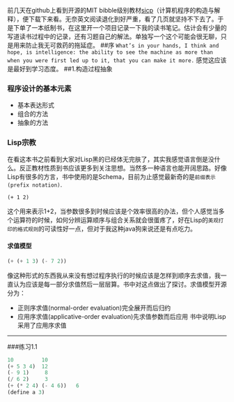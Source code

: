   前几天在github上看到开源的MIT bibble级别教材[sicp](https://github.com/sarabander/sicp-pdf)（计算机程序的构造与解释），便下载下来看。无奈英文阅读退化到好严重，看了几页就坚持不下去了。于是下单了一本纸制书，在这里开一个项目记录一下我的读书笔记。估计会有少量的写道读书过程中的记录，还有习题自己的解法。单独写一个这个可能会很无聊，只是用来防止我无可救药的拖延症。
##序
  ` What’s in your hands, I think and hope, is intelligence: the ability to see the machine as more than when
you were first led up to it, that you can make it more. `
  感觉这应该是最好到学习态度。
##1.构造过程抽象
### 程序设计的基本元素
* 基本表达形式
* 组合的方法
* 抽象的方法
### Lisp宗教
  在看这本书之前看到大家对Lisp黑的已经体无完肤了，其实我感觉语言倒是没什么。反正教材性质到书应该更多到关注思想。当然多一种语言也能开阔思路。好像Lisp有很多的方言，书中使用的是Schema，目前为止感觉最新奇的是`前缀表示(prefix notation)`.
```Lisp
(+ 1 2)
```
这个用来表示1+2，当参数很多到时候应该是个效率很高的办法，但个人感觉当多个运算符的时候，如何分辨运算顺序与组合关系就会很蛋疼了，好在Lisp的`美观打印的格式规则`的可读性好一点，但对于我这种java狗来说还是有点吃力。
#### 求值模型
```lisp
(+ (+ 1 3) (- 7 2))
```
像这种形式的东西我从来没有想过程序执行的时候应该是怎样到顺序去求值，我一直认为应该是每一部分求值然后一层层算。书中对这点做出了探讨。求值模型开源分为：  
* 正则序求值(normal-order evaluation)完全展开而后归约
* 应用序求值(applicative-order evaluation)先求值参数而后应用
书中说明Lisp采用了应用序求值

-----------------------------------------------------------------
###练习1.1
```lisp
10         10
(+ 5 3 4)  12
(- 9 1)     8
(/ 6 2)     3
(+ (* 2 4) (- 4 6))   6
(define a 3)
```
  
  
